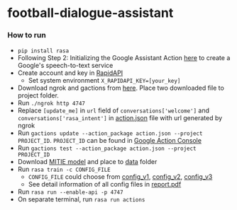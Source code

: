 # football-dialogue-assistant

### How to run
- `pip install rasa`
- Following Step 2: Initializing the Google Assistant Action [here](https://github.com/esrel/LUS/blob/master/notebooks/rasa_google.ipynb) to create a Google's speech-to-text service
- Create account and key in [RapidAPI](https://rapidapi.com/api-sports/api/api-football)
  + Set system environment `X_RAPIDAPI_KEY=[your_key]`
- Download ngrok and gactions from [here](https://drive.google.com/drive/folders/1yMpQDty40RuCTDdXHVNILPfL596HT89z?usp=sharing). Place two downloaded file to project folder.
- Run `./ngrok http 4747`
- Replace `[update_me]` in `url` field of `conversations['welcome']` and `conversations['rasa_intent']` in [action.json](action.json) file with url generated by ngrok
- Run `gactions update --action_package action.json --project PROJECT_ID`. `PROJECT_ID` can be found in [Google Action Console](https://console.actions.google.com/)
- Run `gactions test --action_package action.json --project PROJECT_ID`
- Download [MITIE model](https://drive.google.com/file/d/1SqLNPoab_HvTvOrNxY8mlwydj-IqiiB5/view?usp=sharing) and place to [data](data) folder
- Run `rasa train -c CONFIG_FILE`
    + `CONFIG_FILE` could choose from [config_v1](config_v1.yml), [config_v2](config_v2.yml), [config_v3](config_v3.yml) 
    + See detail information of all config files in [report.pdf](report.pdf)
- Run `rasa run --enable-api -p 4747`
- On separate terminal, run `rasa run actions`